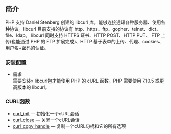 ## 简介
PHP 支持 Daniel Stenberg 创建的 libcurl 库，能够连接通讯各种服务器、使用各种协议。libcurl 目前支持的协议有 http、https、ftp、gopher、telnet、dict、file、ldap。 libcurl 同时支持 HTTPS 证书、HTTP POST、HTTP PUT、 FTP 上传(也能通过 PHP 的 FTP 扩展完成)、HTTP 基于表单的上传、代理、cookies、用户名+密码的认证。

### 安装配置
* 需求  
    需要安装» libcurl包才能使用 PHP 的 cURL 函数。PHP 需要使用 7.10.5 或更高版本的 libcurl。

### CURL函数
* [curl_init](/curl_init.md) — 初始化一个cURL会话
* [curl_close](/curl_close.md) — 关闭一个cURL会话
* [curl_copy_handle](/curl_copy_handle.md) — 复制一个cURL句柄和它的所有选项